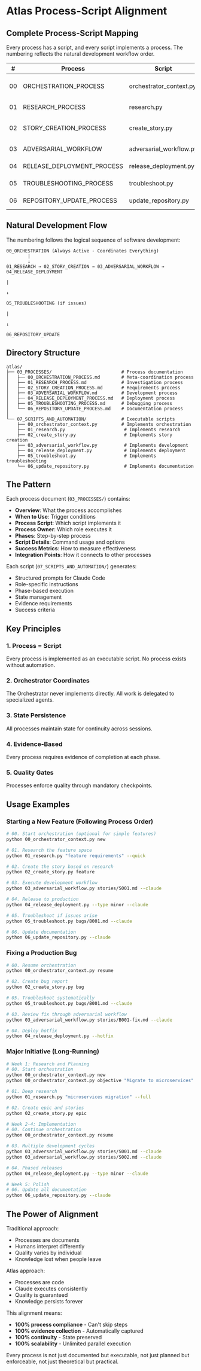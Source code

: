# Atlas Process-Script Alignment

## Complete Process-Script Mapping

Every process has a script, and every script implements a process. The numbering reflects the natural development workflow order.

| # | Process | Script | Purpose |
|---|---------|--------|---------|
| 00 | ORCHESTRATION_PROCESS | orchestrator_context.py | Meta-process: coordinates all others |
| 01 | RESEARCH_PROCESS | research.py | Investigate before building |
| 02 | STORY_CREATION_PROCESS | create_story.py | Define requirements from research |
| 03 | ADVERSARIAL_WORKFLOW | adversarial_workflow.py | Build with quality gates |
| 04 | RELEASE_DEPLOYMENT_PROCESS | release_deployment.py | Deploy to production |
| 05 | TROUBLESHOOTING_PROCESS | troubleshoot.py | Fix production issues |
| 06 | REPOSITORY_UPDATE_PROCESS | update_repository.py | Documentation & presentation |

## Natural Development Flow

The numbering follows the logical sequence of software development:

```
00_ORCHESTRATION (Always Active - Coordinates Everything)
        |
        ↓
01_RESEARCH → 02_STORY_CREATION → 03_ADVERSARIAL_WORKFLOW → 04_RELEASE_DEPLOYMENT
                                                                        |
                                                                        ↓
                                                            05_TROUBLESHOOTING (if issues)
                                                                        |
                                                                        ↓
                                                            06_REPOSITORY_UPDATE
```

## Directory Structure

```
atlas/
├── 03_PROCESSES/                          # Process documentation
│   ├── 00_ORCHESTRATION_PROCESS.md        # Meta-coordination process
│   ├── 01_RESEARCH_PROCESS.md             # Investigation process
│   ├── 02_STORY_CREATION_PROCESS.md       # Requirements process
│   ├── 03_ADVERSARIAL_WORKFLOW.md         # Development process
│   ├── 04_RELEASE_DEPLOYMENT_PROCESS.md   # Deployment process
│   ├── 05_TROUBLESHOOTING_PROCESS.md      # Debugging process
│   └── 06_REPOSITORY_UPDATE_PROCESS.md    # Documentation process
│
└── 07_SCRIPTS_AND_AUTOMATION/             # Executable scripts
    ├── 00_orchestrator_context.py         # Implements orchestration
    ├── 01_research.py                      # Implements research
    ├── 02_create_story.py                  # Implements story creation
    ├── 03_adversarial_workflow.py          # Implements development
    ├── 04_release_deployment.py            # Implements deployment
    ├── 05_troubleshoot.py                  # Implements troubleshooting
    └── 06_update_repository.py             # Implements documentation
```

## The Pattern

Each process document (`03_PROCESSES/`) contains:
- **Overview**: What the process accomplishes
- **When to Use**: Trigger conditions
- **Process Script**: Which script implements it
- **Process Owner**: Which role executes it
- **Phases**: Step-by-step process
- **Script Details**: Command usage and options
- **Success Metrics**: How to measure effectiveness
- **Integration Points**: How it connects to other processes

Each script (`07_SCRIPTS_AND_AUTOMATION/`) generates:
- Structured prompts for Claude Code
- Role-specific instructions
- Phase-based execution
- State management
- Evidence requirements
- Success criteria

## Key Principles

### 1. Process = Script
Every process is implemented as an executable script. No process exists without automation.

### 2. Orchestrator Coordinates
The Orchestrator never implements directly. All work is delegated to specialized agents.

### 3. State Persistence
All processes maintain state for continuity across sessions.

### 4. Evidence-Based
Every process requires evidence of completion at each phase.

### 5. Quality Gates
Processes enforce quality through mandatory checkpoints.

## Usage Examples

### Starting a New Feature (Following Process Order)
```bash
# 00. Start orchestration (optional for simple features)
python 00_orchestrator_context.py new

# 01. Research the feature space
python 01_research.py "feature requirements" --quick

# 02. Create the story based on research
python 02_create_story.py feature

# 03. Execute development workflow
python 03_adversarial_workflow.py stories/S001.md --claude

# 04. Release to production
python 04_release_deployment.py --type minor --claude

# 05. Troubleshoot if issues arise
python 05_troubleshoot.py bugs/B001.md --claude

# 06. Update documentation
python 06_update_repository.py --claude
```

### Fixing a Production Bug
```bash
# 00. Resume orchestration
python 00_orchestrator_context.py resume

# 02. Create bug report
python 02_create_story.py bug

# 05. Troubleshoot systematically
python 05_troubleshoot.py bugs/B001.md --claude

# 03. Review fix through adversarial workflow
python 03_adversarial_workflow.py stories/B001-fix.md --claude

# 04. Deploy hotfix
python 04_release_deployment.py --hotfix
```

### Major Initiative (Long-Running)
```bash
# Week 1: Research and Planning
# 00. Start orchestration
python 00_orchestrator_context.py new
python 00_orchestrator_context.py objective "Migrate to microservices"

# 01. Deep research
python 01_research.py "microservices migration" --full

# 02. Create epic and stories
python 02_create_story.py epic

# Week 2-4: Implementation
# 00. Continue orchestration
python 00_orchestrator_context.py resume

# 03. Multiple development cycles
python 03_adversarial_workflow.py stories/S001.md --claude
python 03_adversarial_workflow.py stories/S002.md --claude

# 04. Phased releases
python 04_release_deployment.py --type minor --claude

# Week 5: Polish
# 06. Update all documentation
python 06_update_repository.py --claude
```

## The Power of Alignment

Traditional approach:
- Processes are documents
- Humans interpret differently
- Quality varies by individual
- Knowledge lost when people leave

Atlas approach:
- Processes are code
- Claude executes consistently
- Quality is guaranteed
- Knowledge persists forever

This alignment means:
- **100% process compliance** - Can't skip steps
- **100% evidence collection** - Automatically captured
- **100% continuity** - State preserved
- **100% scalability** - Unlimited parallel execution

Every process is not just documented but executable, not just planned but enforceable, not just theoretical but practical.